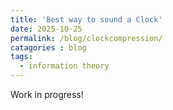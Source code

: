 ```yaml
---
title: 'Best way to sound a Clock'
date: 2025-10-25
permalink: /blog/clockcompression/
catagories : blog
tags:
  - information theory
---
```


Work in progress!
